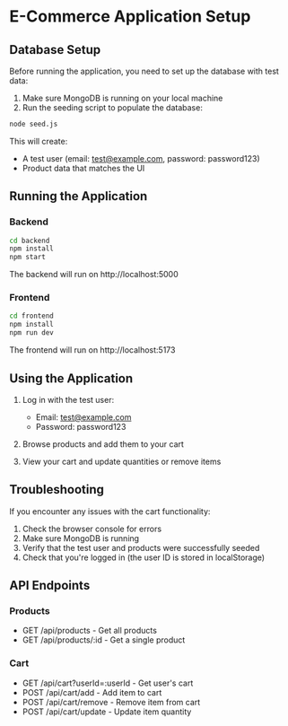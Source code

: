 # E-Commerce Application Setup

## Database Setup

Before running the application, you need to set up the database with test data:

1. Make sure MongoDB is running on your local machine
2. Run the seeding script to populate the database:

```bash
node seed.js
```

This will create:

- A test user (email: test@example.com, password: password123)
- Product data that matches the UI

## Running the Application

### Backend

```bash
cd backend
npm install
npm start
```

The backend will run on http://localhost:5000

### Frontend

```bash
cd frontend
npm install
npm run dev
```

The frontend will run on http://localhost:5173

## Using the Application

1. Log in with the test user:

   - Email: test@example.com
   - Password: password123

2. Browse products and add them to your cart

3. View your cart and update quantities or remove items

## Troubleshooting

If you encounter any issues with the cart functionality:

1. Check the browser console for errors
2. Make sure MongoDB is running
3. Verify that the test user and products were successfully seeded
4. Check that you're logged in (the user ID is stored in localStorage)

## API Endpoints

### Products

- GET /api/products - Get all products
- GET /api/products/:id - Get a single product

### Cart

- GET /api/cart?userId=:userId - Get user's cart
- POST /api/cart/add - Add item to cart
- POST /api/cart/remove - Remove item from cart
- POST /api/cart/update - Update item quantity
